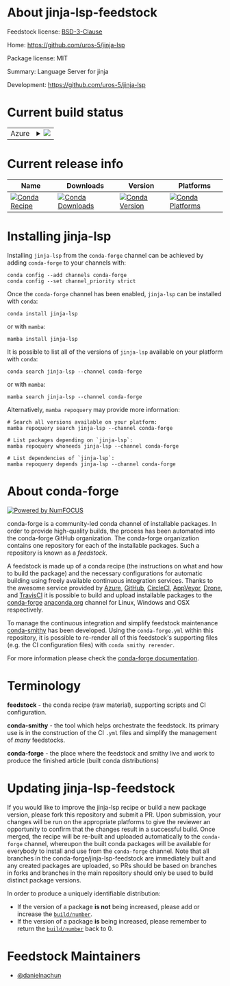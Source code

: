About jinja-lsp-feedstock
=========================

Feedstock license: [BSD-3-Clause](https://github.com/conda-forge/jinja-lsp-feedstock/blob/main/LICENSE.txt)

Home: https://github.com/uros-5/jinja-lsp

Package license: MIT

Summary: Language Server for jinja

Development: https://github.com/uros-5/jinja-lsp

Current build status
====================


<table>
    
  <tr>
    <td>Azure</td>
    <td>
      <details>
        <summary>
          <a href="https://dev.azure.com/conda-forge/feedstock-builds/_build/latest?definitionId=23707&branchName=main">
            <img src="https://dev.azure.com/conda-forge/feedstock-builds/_apis/build/status/jinja-lsp-feedstock?branchName=main">
          </a>
        </summary>
        <table>
          <thead><tr><th>Variant</th><th>Status</th></tr></thead>
          <tbody><tr>
              <td>linux_64</td>
              <td>
                <a href="https://dev.azure.com/conda-forge/feedstock-builds/_build/latest?definitionId=23707&branchName=main">
                  <img src="https://dev.azure.com/conda-forge/feedstock-builds/_apis/build/status/jinja-lsp-feedstock?branchName=main&jobName=linux&configuration=linux%20linux_64_" alt="variant">
                </a>
              </td>
            </tr><tr>
              <td>linux_aarch64</td>
              <td>
                <a href="https://dev.azure.com/conda-forge/feedstock-builds/_build/latest?definitionId=23707&branchName=main">
                  <img src="https://dev.azure.com/conda-forge/feedstock-builds/_apis/build/status/jinja-lsp-feedstock?branchName=main&jobName=linux&configuration=linux%20linux_aarch64_" alt="variant">
                </a>
              </td>
            </tr><tr>
              <td>linux_ppc64le</td>
              <td>
                <a href="https://dev.azure.com/conda-forge/feedstock-builds/_build/latest?definitionId=23707&branchName=main">
                  <img src="https://dev.azure.com/conda-forge/feedstock-builds/_apis/build/status/jinja-lsp-feedstock?branchName=main&jobName=linux&configuration=linux%20linux_ppc64le_" alt="variant">
                </a>
              </td>
            </tr><tr>
              <td>osx_64</td>
              <td>
                <a href="https://dev.azure.com/conda-forge/feedstock-builds/_build/latest?definitionId=23707&branchName=main">
                  <img src="https://dev.azure.com/conda-forge/feedstock-builds/_apis/build/status/jinja-lsp-feedstock?branchName=main&jobName=osx&configuration=osx%20osx_64_" alt="variant">
                </a>
              </td>
            </tr><tr>
              <td>osx_arm64</td>
              <td>
                <a href="https://dev.azure.com/conda-forge/feedstock-builds/_build/latest?definitionId=23707&branchName=main">
                  <img src="https://dev.azure.com/conda-forge/feedstock-builds/_apis/build/status/jinja-lsp-feedstock?branchName=main&jobName=osx&configuration=osx%20osx_arm64_" alt="variant">
                </a>
              </td>
            </tr><tr>
              <td>win_64</td>
              <td>
                <a href="https://dev.azure.com/conda-forge/feedstock-builds/_build/latest?definitionId=23707&branchName=main">
                  <img src="https://dev.azure.com/conda-forge/feedstock-builds/_apis/build/status/jinja-lsp-feedstock?branchName=main&jobName=win&configuration=win%20win_64_" alt="variant">
                </a>
              </td>
            </tr>
          </tbody>
        </table>
      </details>
    </td>
  </tr>
</table>

Current release info
====================

| Name | Downloads | Version | Platforms |
| --- | --- | --- | --- |
| [![Conda Recipe](https://img.shields.io/badge/recipe-jinja--lsp-green.svg)](https://anaconda.org/conda-forge/jinja-lsp) | [![Conda Downloads](https://img.shields.io/conda/dn/conda-forge/jinja-lsp.svg)](https://anaconda.org/conda-forge/jinja-lsp) | [![Conda Version](https://img.shields.io/conda/vn/conda-forge/jinja-lsp.svg)](https://anaconda.org/conda-forge/jinja-lsp) | [![Conda Platforms](https://img.shields.io/conda/pn/conda-forge/jinja-lsp.svg)](https://anaconda.org/conda-forge/jinja-lsp) |

Installing jinja-lsp
====================

Installing `jinja-lsp` from the `conda-forge` channel can be achieved by adding `conda-forge` to your channels with:

```
conda config --add channels conda-forge
conda config --set channel_priority strict
```

Once the `conda-forge` channel has been enabled, `jinja-lsp` can be installed with `conda`:

```
conda install jinja-lsp
```

or with `mamba`:

```
mamba install jinja-lsp
```

It is possible to list all of the versions of `jinja-lsp` available on your platform with `conda`:

```
conda search jinja-lsp --channel conda-forge
```

or with `mamba`:

```
mamba search jinja-lsp --channel conda-forge
```

Alternatively, `mamba repoquery` may provide more information:

```
# Search all versions available on your platform:
mamba repoquery search jinja-lsp --channel conda-forge

# List packages depending on `jinja-lsp`:
mamba repoquery whoneeds jinja-lsp --channel conda-forge

# List dependencies of `jinja-lsp`:
mamba repoquery depends jinja-lsp --channel conda-forge
```


About conda-forge
=================

[![Powered by
NumFOCUS](https://img.shields.io/badge/powered%20by-NumFOCUS-orange.svg?style=flat&colorA=E1523D&colorB=007D8A)](https://numfocus.org)

conda-forge is a community-led conda channel of installable packages.
In order to provide high-quality builds, the process has been automated into the
conda-forge GitHub organization. The conda-forge organization contains one repository
for each of the installable packages. Such a repository is known as a *feedstock*.

A feedstock is made up of a conda recipe (the instructions on what and how to build
the package) and the necessary configurations for automatic building using freely
available continuous integration services. Thanks to the awesome service provided by
[Azure](https://azure.microsoft.com/en-us/services/devops/), [GitHub](https://github.com/),
[CircleCI](https://circleci.com/), [AppVeyor](https://www.appveyor.com/),
[Drone](https://cloud.drone.io/welcome), and [TravisCI](https://travis-ci.com/)
it is possible to build and upload installable packages to the
[conda-forge](https://anaconda.org/conda-forge) [anaconda.org](https://anaconda.org/)
channel for Linux, Windows and OSX respectively.

To manage the continuous integration and simplify feedstock maintenance
[conda-smithy](https://github.com/conda-forge/conda-smithy) has been developed.
Using the ``conda-forge.yml`` within this repository, it is possible to re-render all of
this feedstock's supporting files (e.g. the CI configuration files) with ``conda smithy rerender``.

For more information please check the [conda-forge documentation](https://conda-forge.org/docs/).

Terminology
===========

**feedstock** - the conda recipe (raw material), supporting scripts and CI configuration.

**conda-smithy** - the tool which helps orchestrate the feedstock.
                   Its primary use is in the construction of the CI ``.yml`` files
                   and simplify the management of *many* feedstocks.

**conda-forge** - the place where the feedstock and smithy live and work to
                  produce the finished article (built conda distributions)


Updating jinja-lsp-feedstock
============================

If you would like to improve the jinja-lsp recipe or build a new
package version, please fork this repository and submit a PR. Upon submission,
your changes will be run on the appropriate platforms to give the reviewer an
opportunity to confirm that the changes result in a successful build. Once
merged, the recipe will be re-built and uploaded automatically to the
`conda-forge` channel, whereupon the built conda packages will be available for
everybody to install and use from the `conda-forge` channel.
Note that all branches in the conda-forge/jinja-lsp-feedstock are
immediately built and any created packages are uploaded, so PRs should be based
on branches in forks and branches in the main repository should only be used to
build distinct package versions.

In order to produce a uniquely identifiable distribution:
 * If the version of a package **is not** being increased, please add or increase
   the [``build/number``](https://docs.conda.io/projects/conda-build/en/latest/resources/define-metadata.html#build-number-and-string).
 * If the version of a package **is** being increased, please remember to return
   the [``build/number``](https://docs.conda.io/projects/conda-build/en/latest/resources/define-metadata.html#build-number-and-string)
   back to 0.

Feedstock Maintainers
=====================

* [@danielnachun](https://github.com/danielnachun/)

